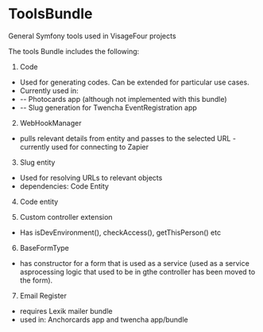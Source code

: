 # ToolsBundle
General Symfony tools used in VisageFour projects

The tools Bundle includes the following:

1. Code
  * Used for generating codes. Can be extended for particular use cases.
  * Currently used in:
  * -- Photocards app (although not implemented with this bundle)
  * -- Slug generation for Twencha EventRegistration app


2. WebHookManager
  * pulls relevant details from entity and passes to the selected URL - currently used for connecting to Zapier

3. Slug entity
  * Used for resolving URLs to relevant objects
  * dependencies: Code Entity

4. Code entity


5. Custom controller extension
  * Has isDevEnvironment(), checkAccess(), getThisPerson() etc

6. BaseFormType
  * has constructor for a form that is used as a service (used as a service asprocessing logic that used to be in gthe controller has been moved to the form).

7. Email Register
  * requires Lexik mailer bundle
  * used in: Anchorcards app and twencha app/bundle
